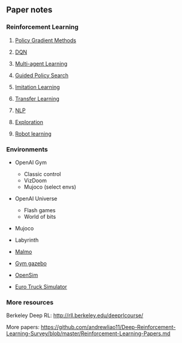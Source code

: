 Paper notes
-----------

### Reinforcement Learning

1. [Policy Gradient Methods](./rl/pg)

2. [DQN](./rl/dqn)

3. [Multi-agent Learning](./rl/multi_agent)

4. [Guided Policy Search](./rl/gps)

5. [Imitation Learning](./rl/imitation)

6. [Transfer Learning](./rl/transfer)

7. [NLP](./rl/nlp)

8. [Exploration](./rl/exploration)

9. [Robot learning](./rl/robo)

### Environments

* OpenAI Gym

  * Classic control
  * VizDoom
  * Mujoco (select envs)

* OpenAI Universe

  * Flash games
  * World of bits

* Mujoco

* Labyrinth

* [Malmo](https://github.com/Microsoft/malmo)

* [Gym gazebo](https://github.com/erlerobot/gym-gazebo)

* [OpenSim](https://www.crowdai.org/challenges/learning-how-to-walk)

* [Euro Truck Simulator](https://github.com/bethesirius/ChosunTruck)

### More resources

Berkeley Deep RL: http://rll.berkeley.edu/deeprlcourse/

More papers: https://github.com/andrewliao11/Deep-Reinforcement-Learning-Survey/blob/master/Reinforcement-Learning-Papers.md

